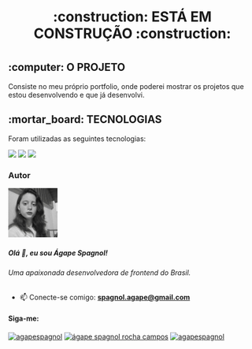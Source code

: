 <h1 align="center"> :construction: ESTÁ EM CONSTRUÇÃO :construction:<h1>

<h2>:computer: O PROJETO</h2>
<p> Consiste no meu próprio portfolio, onde poderei mostrar os projetos que estou desenvolvendo e que já desenvolvi.</>

<h2>:mortar_board: TECNOLOGIAS </h2>
<p> Foram utilizadas as seguintes tecnologias: </p>
  <img src="https://img.shields.io/badge/HTML5-E34F26?style=for-the-badge&logo=html5&logoColor=white">
  <img src="https://img.shields.io/badge/CSS3-1572B6?style=for-the-badge&logo=css3&logoColor=white">
  <img src="https://img.shields.io/badge/JavaScript-323330?style=for-the-badge&logo=javascript&logoColor=F7DF1E">


<h3> Autor </h3>
<img src="https://github.com/AgapeSpagnoll/Maratona-Explorer-3.0-/blob/main/assets/Autor.jpeg"  style=" width: 100px;">


<h5>Olá 👋, eu sou Ágape Spagnol!</h4>
<h6>Uma apaixonada desenvolvedora de frontend do Brasil.</h6>

- 📫 Conecte-se comigo: **spagnol.agape@gmail.com**
<h4 align="left">Siga-me:</h4>
<p align="left">
<a href="https://twitter.com/agapespagnol" target="blank"><img align="center" src="https://raw.githubusercontent.com/rahuldkjain/github-profile-readme-generator/master/src/images/icons/Social/twitter.svg" alt="agapespagnol" height="30" width="40" /></a>
<a href="https://linkedin.com/in/ágape spagnol rocha campos" target="blank"><img align="center" src="https://raw.githubusercontent.com/rahuldkjain/github-profile-readme-generator/master/src/images/icons/Social/linked-in-alt.svg" alt="ágape spagnol rocha campos" height="30" width="40" /></a>
<a href="https://instagram.com/agapespagnol" target="blank"><img align="center" src="https://raw.githubusercontent.com/rahuldkjain/github-profile-readme-generator/master/src/images/icons/Social/instagram.svg" alt="agapespagnol" height="30" width="40" /></a>
</p>
